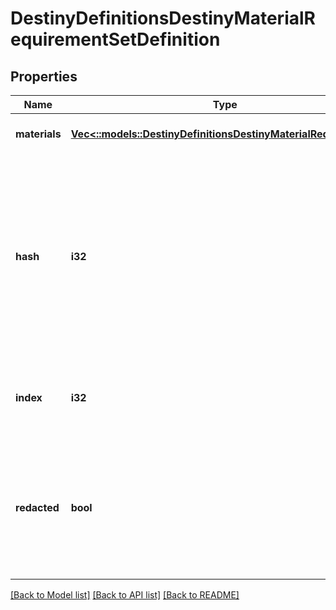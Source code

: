 # DestinyDefinitionsDestinyMaterialRequirementSetDefinition

## Properties
Name | Type | Description | Notes
------------ | ------------- | ------------- | -------------
**materials** | [**Vec<::models::DestinyDefinitionsDestinyMaterialRequirement>**](Destiny.Definitions.DestinyMaterialRequirement.md) | The list of all materials that are required. | [optional] [default to null]
**hash** | **i32** | The unique identifier for this entity. Guaranteed to be unique for the type of entity, but not globally.  When entities refer to each other in Destiny content, it is this hash that they are referring to. | [optional] [default to null]
**index** | **i32** | The index of the entity as it was found in the investment tables. | [optional] [default to null]
**redacted** | **bool** | If this is true, then there is an entity with this identifier/type combination, but BNet is not yet allowed to show it. Sorry! | [optional] [default to null]

[[Back to Model list]](../README.md#documentation-for-models) [[Back to API list]](../README.md#documentation-for-api-endpoints) [[Back to README]](../README.md)


